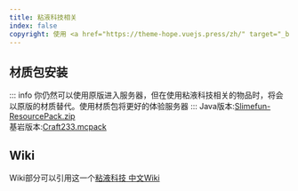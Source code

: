 ```yaml
---
title: 粘液科技相关
index: false
copyright: 使用 <a href="https://theme-hope.vuejs.press/zh/" target="_blank">VuePress Theme Hope</a> 主题 | Copyleft© 2023 Craft233  <a href="https://icp.gov.moe/?keyword=20232336" target="_blank">萌ICP备20232336号</a>
---
```

## 材质包安装
::: info
你仍然可以使用原版进入服务器，但在使用粘液科技相关的物品时，将会以原版的材质替代。使用材质包将更好的体验服务器
:::
Java版本:[Slimefun-ResourcePack.zip](https://hub.nuaa.cf/Craft233MC/resource_package/raw/main/Slimefun-ResourcePack.zip)  
基岩版本:[Craft233.mcpack](https://hub.nuaa.cf/Craft233MC/resource_package/raw/main/Craft233.mcpack)
## Wiki
Wiki部分可以引用这一个[粘液科技 中文Wiki](https://slimefun-wiki.guizhanss.cn)